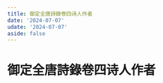 ```yaml
---
title: 御定全唐詩錄卷四诗人作者
date: '2024-07-07'
udate: '2024-07-07'
aside: false
---
```

# 御定全唐詩錄卷四诗人作者

<AuthorPage :authorMap="authorMap" :chapternum="4" />

<script setup>
const chapter = '卷四';
import authorMap from '/data/qtsl/卷四/author.json'
</script>
